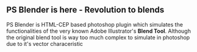 ## PS Blender is here - Revolution to blends

PS Blender is HTML-CEP based photoshop plugin which simulates the functionalities of the very known Adobe Illustrator's **Blend Tool**. Although the original blend tool is way too much complex to simulate in photoshop due to it's vector characeristic